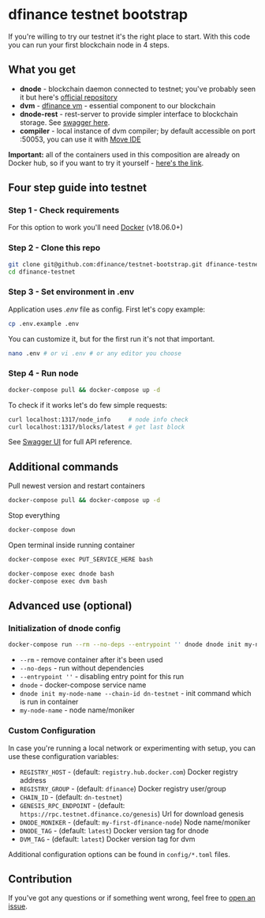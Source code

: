 # dfinance testnet bootstrap

If you're willing to try our testnet it's the right place to start. With this code you can run your first blockchain node in 4 steps.

## What you get

- **dnode** - blockchain daemon connected to testnet; you've probably seen it but here's [official repository](https://github.com/dfinance/dnode)
- **dvm** - [dfinance vm](https://github.com/dfinance/dvm) - essential component to our blockchain
- **dnode-rest** - rest-server to provide simpler interface to blockchain storage. See [swagger here](https://swagger.testnet.dfinance.co).
- **compiler** - local instance of dvm compiler; by default accessible on port :50053, you can use it with [Move IDE](https://github.com/damirka/vscode-move-ide)

**Important:** all of the containers used in this composition are already on Docker hub, so if you want to try it yourself - [here's the link](https://hub.docker.com/u/dfinance).

## Four step guide into testnet

### Step 1 - Check requirements

For this option to work you'll need [Docker](https://www.docker.com/products/docker-desktop) (v18.06.0+)

### Step 2 - Clone this repo

```bash
git clone git@github.com:dfinance/testnet-bootstrap.git dfinance-testnet
cd dfinance-testnet
```

### Step 3 - Set environment in .env

Application uses *.env* file as config. First let's copy example:
```bash
cp .env.example .env
```
You can customize it, but for the first run it's not that important.
```bash
nano .env # or vi .env # or any editor you choose
```

### Step 4 - Run node

```bash
docker-compose pull && docker-compose up -d
```

To check if it works let's do few simple requests:

```bash
curl localhost:1317/node_info     # node info check
curl localhost:1317/blocks/latest # get last block
```

See [Swagger UI](https://swagger.testnet.dfinance.co) for full API reference.

## Additional commands

Pull newest version and restart containers

```bash
docker-compose pull && docker-compose up -d
```

Stop everything

```bash
docker-compose down
```

Open terminal inside running container

```bash
docker-compose exec PUT_SERVICE_HERE bash

docker-compose exec dnode bash
docker-compose exec dvm bash
```

## Advanced use (optional)

### Initialization of dnode config

```sh
docker-compose run --rm --no-deps --entrypoint '' dnode dnode init my-node-name --chain-id dn-testnet
```

- `--rm` - remove container after it's been used
- `--no-deps` - run without dependencies
- `--entrypoint ''` - disabling entry point for this run
- `dnode` - docker-compose service name
- `dnode init my-node-name --chain-id dn-testnet` - init command which is run in container
- `my-node-name` - node name/moniker

### Custom Configuration

In case you're running a local network or experimenting with setup, you can use these configuration variables:

- `REGISTRY_HOST` - (default: `registry.hub.docker.com`) Docker registry address
- `REGISTRY_GROUP` - (default: `dfinance`) Docker registry user/group
- `CHAIN_ID` - (default: `dn-testnet`)
- `GENESIS_RPC_ENDPOINT` - (default: `https://rpc.testnet.dfinance.co/genesis`) Url for download genesis
- `DNODE_MONIKER` - (default: `my-first-dfinance-node`) Node name/moniker
- `DNODE_TAG` - (default: `latest`)  Docker version tag for dnode
- `DVM_TAG` - (default: `latest`) Docker version tag for dvm

Additional configuration options can be found in `config/*.toml` files.

## Contribution

If you've got any questions or if something went wrong, feel free to [open an issue](https://github.com/dfinance/testnet-bootstrap/issues/new).

